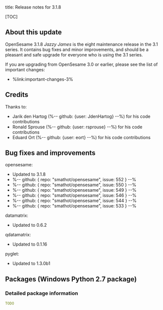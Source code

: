 title: Release notes for 3.1.8


[TOC]


## About this update

OpenSesame 3.1.8 *Jazzy James* is the eight maintenance release in the 3.1 series. It contains bug fixes and minor improvements, and should be a pleasant and safe upgrade for everyone who is using the 3.1 series.

If you are upgrading from OpenSesame 3.0 or earlier, please see the list of important changes:

- %link:important-changes-3%

## Credits

Thanks to:

- Jarik den Hartog (%-- github: {user: JdenHartog} --%) for his code contributions
- Ronald Sprouse (%-- github: {user: rsprouse} --%) for his code contributions
- Eduard Ort (%-- github: {user: eort} --%) for his code contributions


## Bug fixes and improvements

opensesame:

- Updated to 3.1.8
- %-- github: { repo: "smathot/opensesame", issue: 552 } --%
- %-- github: { repo: "smathot/opensesame", issue: 550 } --%
- %-- github: { repo: "smathot/opensesame", issue: 549 } --%
- %-- github: { repo: "smathot/opensesame", issue: 546 } --%
- %-- github: { repo: "smathot/opensesame", issue: 544 } --%
- %-- github: { repo: "smathot/opensesame", issue: 533 } --%

datamatrix:

- Updated to 0.6.2

qdatamatrix:

- Updated to 0.1.16

pyglet:

- Updated to 1.3.0b1


## Packages (Windows Python 2.7 package)


### Detailed package information

~~~ .yaml
TODO
~~~
